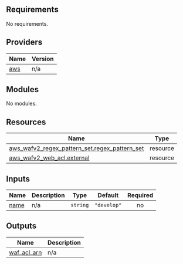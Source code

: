 ## Requirements

No requirements.

## Providers

| Name | Version |
|------|---------|
| <a name="provider_aws"></a> [aws](#provider\_aws) | n/a |

## Modules

No modules.

## Resources

| Name | Type |
|------|------|
| [aws_wafv2_regex_pattern_set.regex_pattern_set](https://registry.terraform.io/providers/hashicorp/aws/latest/docs/resources/wafv2_regex_pattern_set) | resource |
| [aws_wafv2_web_acl.external](https://registry.terraform.io/providers/hashicorp/aws/latest/docs/resources/wafv2_web_acl) | resource |

## Inputs

| Name | Description | Type | Default | Required |
|------|-------------|------|---------|:--------:|
| <a name="input_name"></a> [name](#input\_name) | n/a | `string` | `"develop"` | no |

## Outputs

| Name | Description |
|------|-------------|
| <a name="output_waf_acl_arn"></a> [waf\_acl\_arn](#output\_waf\_acl\_arn) | n/a |
